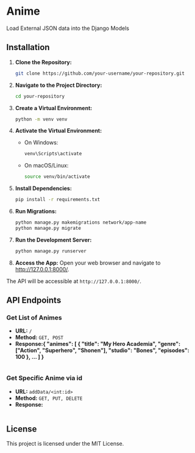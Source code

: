 # Anime
 Load External JSON data into the Django Models


## Installation

1. **Clone the Repository:**
   ```bash
   git clone https://github.com/your-username/your-repository.git

2. **Navigate to the Project Directory:**
   ```bash
   cd your-repository

3. **Create a Virtual Environment:**
   ```bash
   python -m venv venv

4. **Activate the Virtual Environment:**

   - On Windows:
     ```bash
     venv\Scripts\activate
     ```

   - On macOS/Linux:
     ```bash
     source venv/bin/activate
     ```

5. **Install Dependencies:**
   ```bash
   pip install -r requirements.txt

6. **Run Migrations:**
   ```bash
   python manage.py makemigrations network/app-name
   python manage.py migrate

7. **Run the Development Server:**
   ```bash
   python manage.py runserver

8. **Access the App:**
   Open your web browser and navigate to http://127.0.0.1:8000/.

The API will be accessible at `http://127.0.0.1:8000/`.

## API Endpoints

### Get List of Animes

- **URL:** `/`
- **Method:** `GET, POST`
- **Response:{
    "animes": [
      {
        "title": "My Hero Academia",
        "genre": ["Action", "Superhero", "Shonen"],
        "studio": "Bones",
        "episodes": 100
      }, ...
    ]
}**
  ```json


### Get Specific Anime via id
- **URL:** `addData/<int:id>`
- **Method:** `GET, PUT, DELETE`
- **Response:**
  ```json

## License

This project is licensed under the MIT License.
